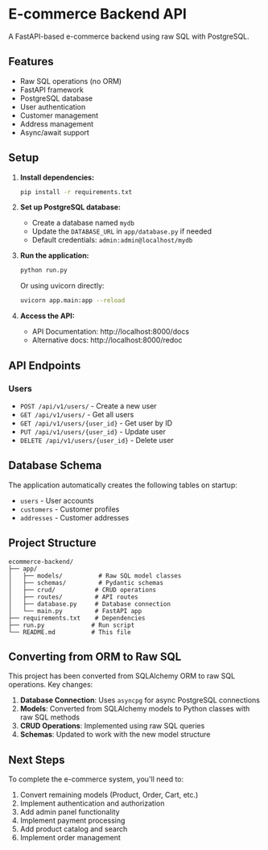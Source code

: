 # E-commerce Backend API

A FastAPI-based e-commerce backend using raw SQL with PostgreSQL.

## Features

- Raw SQL operations (no ORM)
- FastAPI framework
- PostgreSQL database
- User authentication
- Customer management
- Address management
- Async/await support

## Setup

1. **Install dependencies:**
   ```bash
   pip install -r requirements.txt
   ```

2. **Set up PostgreSQL database:**
   - Create a database named `mydb`
   - Update the `DATABASE_URL` in `app/database.py` if needed
   - Default credentials: `admin:admin@localhost/mydb`

3. **Run the application:**
   ```bash
   python run.py
   ```
   
   Or using uvicorn directly:
   ```bash
   uvicorn app.main:app --reload
   ```

4. **Access the API:**
   - API Documentation: http://localhost:8000/docs
   - Alternative docs: http://localhost:8000/redoc

## API Endpoints

### Users
- `POST /api/v1/users/` - Create a new user
- `GET /api/v1/users/` - Get all users
- `GET /api/v1/users/{user_id}` - Get user by ID
- `PUT /api/v1/users/{user_id}` - Update user
- `DELETE /api/v1/users/{user_id}` - Delete user

## Database Schema

The application automatically creates the following tables on startup:
- `users` - User accounts
- `customers` - Customer profiles
- `addresses` - Customer addresses

## Project Structure

```
ecommerce-backend/
├── app/
│   ├── models/          # Raw SQL model classes
│   ├── schemas/         # Pydantic schemas
│   ├── crud/           # CRUD operations
│   ├── routes/         # API routes
│   ├── database.py     # Database connection
│   └── main.py         # FastAPI app
├── requirements.txt    # Dependencies
├── run.py             # Run script
└── README.md          # This file
```

## Converting from ORM to Raw SQL

This project has been converted from SQLAlchemy ORM to raw SQL operations. Key changes:

1. **Database Connection**: Uses `asyncpg` for async PostgreSQL connections
2. **Models**: Converted from SQLAlchemy models to Python classes with raw SQL methods
3. **CRUD Operations**: Implemented using raw SQL queries
4. **Schemas**: Updated to work with the new model structure

## Next Steps

To complete the e-commerce system, you'll need to:

1. Convert remaining models (Product, Order, Cart, etc.)
2. Implement authentication and authorization
3. Add admin panel functionality
4. Implement payment processing
5. Add product catalog and search
6. Implement order management 
